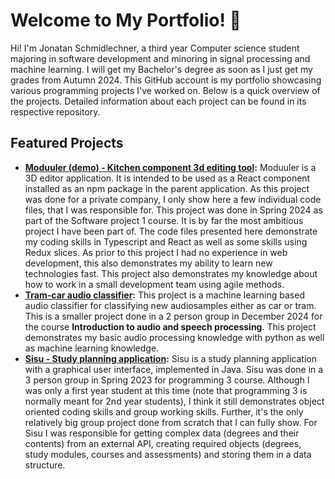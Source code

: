 # Welcome to My Portfolio! 👋

Hi! I'm Jonatan Schmidlechner, a third year Computer science student majoring in software development and minoring in signal processing and machine learning. I will get my Bachelor's degree as soon as I just get my grades from Autumn 2024. This GitHub account is my portfolio showcasing various programming projects I've worked on. Below is a quick overview of the projects. Detailed information about each project can be found in its respective repository.

## Featured Projects
- **[Moduuler (demo) - Kitchen component 3d editing tool](https://github.com/JonatanSchmidlechner/Moduuler-demo):** Moduuler is a 3D editor application. It is intended to be used as a React component installed as an npm package in the parent application. As this project was done for a private company, I only show here a few individual code files, that I was responsible for. This project was done in Spring 2024 as part of the Software project 1 course. It is by far the most ambitious project I have been part of. The code files presented here demonstrate my coding skills in Typescript and React as well as some skills using Redux slices. As prior to this project I had no experience in web development, this also demonstrates my ability to learn new technologies fast. This project also demonstrates my knowledge about how to work in a small development team using agile methods.
- **[Tram-car audio classifier](https://github.com/JonatanSchmidlechner/tram-car_audioClassifier):** This project is a machine learning based audio classifier for classifying new audiosamples either as car or tram. This is a smaller project done in a 2 person group in December 2024 for the course **Introduction to audio and speech processing**. This project demonstrates my basic audio processing knowledge with python as well as machine learning knowledge.
- **[Sisu - Study planning application](https://github.com/JonatanSchmidlechner/Sisu-application):** Sisu is a study planning application with a graphical user interface, implemented in Java. Sisu was done in a 3 person group in Spring 2023 for programming 3 course. Although I was only a first year student at this time (note that programming 3 is normally meant for 2nd year students), I think it still demonstrates object oriented coding skills and group working skills. Further, it's the only relatively big group project done from scratch that I can fully show. For Sisu I was responsible for getting complex data (degrees and their contents) from an external API, creating required objects (degrees, study modules, courses and assessments) and storing them in a data structure.

